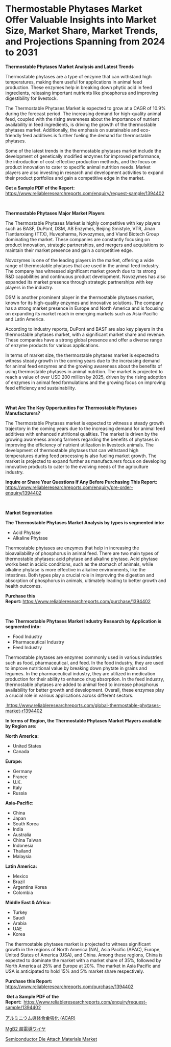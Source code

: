 <p><h1>Thermostable Phytases Market Offer Valuable Insights into Market Size, Market Share, Market Trends, and Projections Spanning from 2024 to 2031</h1></p><p><strong>Thermostable Phytases Market Analysis and Latest Trends</strong></p>
<p><p>Thermostable phytases are a type of enzyme that can withstand high temperatures, making them useful for applications in animal feed production. These enzymes help in breaking down phytic acid in feed ingredients, releasing important nutrients like phosphorus and improving digestibility for livestock.</p><p>The Thermostable Phytases Market is expected to grow at a CAGR of 10.9% during the forecast period. The increasing demand for high-quality animal feed, coupled with the rising awareness about the importance of nutrient availability in feed ingredients, is driving the growth of the thermostable phytases market. Additionally, the emphasis on sustainable and eco-friendly feed additives is further fueling the demand for thermostable phytases.</p><p>Some of the latest trends in the thermostable phytases market include the development of genetically modified enzymes for improved performance, the introduction of cost-effective production methods, and the focus on product innovation to cater to specific animal nutrition needs. Market players are also investing in research and development activities to expand their product portfolios and gain a competitive edge in the market.</p></p>
<p><strong>Get a Sample PDF of the Report:&nbsp;</strong> <a href="https://www.reliableresearchreports.com/enquiry/request-sample/1394402">https://www.reliableresearchreports.com/enquiry/request-sample/1394402</a></p>
<p>&nbsp;</p>
<p><strong>Thermostable Phytases Major Market Players</strong></p>
<p><p>The Thermostable Phytases Market is highly competitive with key players such as BASF, DuPont, DSM, AB Enzymes, Beijing Smistyle, VTR, Jinan Tiantianxiang (TTX), Huvepharma, Novozymes, and Vland Biotech Group dominating the market. These companies are constantly focusing on product innovation, strategic partnerships, and mergers and acquisitions to maintain their market presence and gain a competitive edge.</p><p>Novozymes is one of the leading players in the market, offering a wide range of thermostable phytases that are used in the animal feed industry. The company has witnessed significant market growth due to its strong R&D capabilities and continuous product development. Novozymes has also expanded its market presence through strategic partnerships with key players in the industry.</p><p>DSM is another prominent player in the thermostable phytases market, known for its high-quality enzymes and innovative solutions. The company has a strong market presence in Europe and North America and is focusing on expanding its market reach in emerging markets such as Asia-Pacific and Latin America.</p><p>According to industry reports, DuPont and BASF are also key players in the thermostable phytases market, with a significant market share and revenue. These companies have a strong global presence and offer a diverse range of enzyme products for various applications.</p><p>In terms of market size, the thermostable phytases market is expected to witness steady growth in the coming years due to the increasing demand for animal feed enzymes and the growing awareness about the benefits of using thermostable phytases in animal nutrition. The market is projected to reach a value of over USD 200 million by 2025, driven by the rising adoption of enzymes in animal feed formulations and the growing focus on improving feed efficiency and sustainability.</p></p>
<p>&nbsp;</p>
<p><strong>What Are The Key Opportunities For Thermostable Phytases Manufacturers?</strong></p>
<p><p>The Thermostable Phytases market is expected to witness a steady growth trajectory in the coming years due to the increasing demand for animal feed additives with enhanced nutritional qualities. The market is driven by the growing awareness among farmers regarding the benefits of phytases in improving the efficiency of nutrient utilization in livestock animals. The development of thermostable phytases that can withstand high temperatures during feed processing is also fueling market growth. The market is projected to expand further as manufacturers focus on developing innovative products to cater to the evolving needs of the agriculture industry.</p></p>
<p><strong>Inquire or Share Your Questions If Any Before Purchasing This Report:</strong> <a href="https://www.reliableresearchreports.com/enquiry/pre-order-enquiry/1394402">https://www.reliableresearchreports.com/enquiry/pre-order-enquiry/1394402</a></p>
<p>&nbsp;</p>
<p><strong>Market Segmentation</strong></p>
<p><strong>The Thermostable Phytases Market Analysis by types is segmented into:</strong></p>
<p><ul><li>Acid Phytase</li><li>Alkaline Phytase</li></ul></p>
<p><p>Thermostable phytases are enzymes that help in increasing the bioavailability of phosphorus in animal feed. There are two main types of thermostable phytases: acid phytase and alkaline phytase. Acid phytase works best in acidic conditions, such as the stomach of animals, while alkaline phytase is more effective in alkaline environments, like the intestines. Both types play a crucial role in improving the digestion and absorption of phosphorus in animals, ultimately leading to better growth and health outcomes.</p></p>
<p><strong>Purchase this Report:&nbsp;</strong><a href="https://www.reliableresearchreports.com/purchase/1394402">https://www.reliableresearchreports.com/purchase/1394402</a></p>
<p>&nbsp;</p>
<p><strong>The Thermostable Phytases Market Industry Research by Application is segmented into:</strong></p>
<p><ul><li>Food Industry</li><li>Pharmaceutical Industry</li><li>Feed Industry</li></ul></p>
<p><p>Thermostable phytases are enzymes commonly used in various industries such as food, pharmaceutical, and feed. In the food industry, they are used to improve nutritional value by breaking down phytate in grains and legumes. In the pharmaceutical industry, they are utilized in medication production for their ability to enhance drug absorption. In the feed industry, thermostable phytases are added to animal feed to increase phosphorus availability for better growth and development. Overall, these enzymes play a crucial role in various applications across different sectors.</p></p>
<p><a href="https://www.reliableresearchreports.com/global-thermostable-phytases-market-r1394402">&nbsp;https://www.reliableresearchreports.com/global-thermostable-phytases-market-r1394402</a></p>
<p><strong>In terms of Region, the Thermostable Phytases Market Players available by Region are:</strong></p>
<p>
    <p> <strong> North America: </strong>
        <ul>
            <li>United States</li>
            <li>Canada</li>
        </ul>
        </p> 
    <p> <strong> Europe: </strong>
        <ul>
            <li>Germany</li>
            <li>France</li>
            <li>U.K.</li>
            <li>Italy</li>
            <li>Russia</li>
        </ul>
        </p> 
    <p> <strong> Asia-Pacific: </strong>
        <ul>
            <li>China</li>
            <li>Japan</li>
            <li>South Korea</li>
            <li>India</li>
            <li>Australia</li>
            <li>China Taiwan</li>
            <li>Indonesia</li>
            <li>Thailand</li>
            <li>Malaysia</li>
        </ul>
        </p> 
    <p> <strong> Latin America: </strong>
        <ul>
            <li>Mexico</li>
            <li>Brazil</li>
            <li>Argentina Korea</li>
            <li>Colombia</li>
        </ul>
        </p> 
    <p> <strong> Middle East & Africa: </strong>
        <ul>
            <li>Turkey</li>
            <li>Saudi</li>
            <li>Arabia</li>
            <li>UAE</li>
            <li>Korea</li>
        </ul>
    </p>
    </p>
<p><p>The thermostable phytases market is projected to witness significant growth in the regions of North America (NA), Asia Pacific (APAC), Europe, United States of America (USA), and China. Among these regions, China is expected to dominate the market with a market share of 35%, followed by North America at 25% and Europe at 20%. The market in Asia Pacific and USA is anticipated to hold 15% and 5% market share respectively.</p></p>
<p><strong>Purchase this Report: </strong><a href="https://www.reliableresearchreports.com/purchase/1394402">https://www.reliableresearchreports.com/purchase/1394402</a></p>
<p>&nbsp;<strong>Get a Sample PDF of the Report:&nbsp;&nbsp;</strong><a href="https://www.reliableresearchreports.com/enquiry/request-sample/1394402">https://www.reliableresearchreports.com/enquiry/request-sample/1394402</a></p>
<p><strong></strong></p>
<p><p><a href="https://github.com/RudySimonis2023/Market-Research-Report-List-1/blob/main/446899989767.md">アルミニウム導体合金強化 (ACAR)</a></p><p><a href="https://github.com/mm14022023/Market-Research-Report-List-1/blob/main/598858389766.md">MgB2 超電導ワイヤ</a></p><p><a href="https://view.publitas.com/reportprime-1/semiconductor-die-attach-materials-market-exploring-market-share-market-trends-and-future-growth/">Semiconductor Die Attach Materials Market</a></p></p>